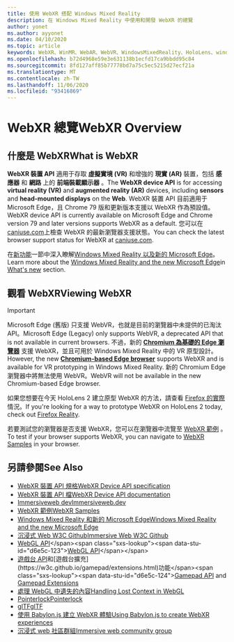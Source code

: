 ```yaml
---
title: 使用 WebXR 搭配 Windows Mixed Reality
description: 在 Windows Mixed Reality 中使用和開發 WebXR 的總覽
author: yonet
ms.author: ayyonet
ms.date: 04/10/2020
ms.topic: article
keywords: WebXR、WinMR、WebAR、WebVR、WindowsMixedReality、HoloLens、windows mixed reality、web vr、web xr、web mr、web ar、360、360影片、360影片、360相片、360相片、360內容、沉浸式 web、immersiveweb、IW
ms.openlocfilehash: b72d4968e59e3e631138b1ecfd17ca9bbdd95c84
ms.sourcegitcommit: 8fd127aff85b77778bd7a75c5ec5215d27ecf21a
ms.translationtype: MT
ms.contentlocale: zh-TW
ms.lasthandoff: 11/06/2020
ms.locfileid: "93416869"
---
```

# <a name="webxr-overview"></a><span data-ttu-id="d6e5c-104">WebXR 總覽</span><span class="sxs-lookup"><span data-stu-id="d6e5c-104">WebXR Overview</span></span>

## <a name="what-is-webxr"></a><span data-ttu-id="d6e5c-105">什麼是 WebXR</span><span class="sxs-lookup"><span data-stu-id="d6e5c-105">What is WebXR</span></span>

<span data-ttu-id="d6e5c-106">**WebXR 裝置 API** 適用于存取 **虛擬實境 (VR)** 和增強的 **現實 (AR)** 裝置，包括 **感應器** 和 **網路** 上的 **前端裝載顯示器** 。</span><span class="sxs-lookup"><span data-stu-id="d6e5c-106">The **WebXR device API** is for accessing **virtual reality (VR)** and **augmented reality (AR)** devices, including **sensors** and **head-mounted displays** on the **Web**.</span></span> <span data-ttu-id="d6e5c-107">WebXR 裝置 API 目前適用于 Microsoft Edge，且 Chrome 79 版和更新版本支援以 WebXR 作為預設值。</span><span class="sxs-lookup"><span data-stu-id="d6e5c-107">WebXR device API is currently available on Microsoft Edge and Chrome version 79 and later versions supports WebXR as a default.</span></span> <span data-ttu-id="d6e5c-108">您可以在 [caniuse.com](https://caniuse.com/#search=webxr)上檢查 WebXR 的最新瀏覽器支援狀態。</span><span class="sxs-lookup"><span data-stu-id="d6e5c-108">You can check the latest browser support status for WebXR at [caniuse.com](https://caniuse.com/#search=webxr).</span></span>

<span data-ttu-id="d6e5c-109">在[新功能](https://docs.microsoft.com/windows/mixed-reality/mrtk-porting-guide)一節中深入瞭解[Windows Mixed Reality 以及新的 Microsoft Edge](https://docs.microsoft.com/windows/mixed-reality/new-microsoft-edge#introducing-the-new-microsoft-edge)。</span><span class="sxs-lookup"><span data-stu-id="d6e5c-109">Learn more about the [Windows Mixed Reality and the new Microsoft Edge](https://docs.microsoft.com/windows/mixed-reality/new-microsoft-edge#introducing-the-new-microsoft-edge)in [What's new](https://docs.microsoft.com/windows/mixed-reality/mrtk-porting-guide) section.</span></span>

## <a name="viewing-webxr"></a><span data-ttu-id="d6e5c-110">觀看 WebXR</span><span class="sxs-lookup"><span data-stu-id="d6e5c-110">Viewing WebXR</span></span>

> [!IMPORTANT]
> <span data-ttu-id="d6e5c-111">Microsoft Edge (舊版) 只支援 WebVR，也就是目前的瀏覽器中未提供的已淘汰 API。</span><span class="sxs-lookup"><span data-stu-id="d6e5c-111">Microsoft Edge (Legacy) only supports WebVR, a deprecated API that is not available in current browsers.</span></span> <span data-ttu-id="d6e5c-112">不過，新的 **[Chromium 為基礎的 Edge 瀏覽器](../../whats-new/new-microsoft-edge.md)** 支援 WebXR，並且可用於 Windows Mixed Reality 中的 VR 原型設計。</span><span class="sxs-lookup"><span data-stu-id="d6e5c-112">However, the new **[Chromium-based Edge browser](../../whats-new/new-microsoft-edge.md)** supports WebXR and is available for VR prototyping in Windows Mixed Reality.</span></span> <span data-ttu-id="d6e5c-113">新的 Chromium Edge 瀏覽器中將無法使用 WebVR。</span><span class="sxs-lookup"><span data-stu-id="d6e5c-113">WebVR will not be available in the new Chromium-based Edge browser.</span></span>
> 
> <span data-ttu-id="d6e5c-114">如果您想要在今天 HoloLens 2 建立原型 WebXR 的方法，請查看 [Firefox 的實際](https://mixedreality.mozilla.org/firefox-reality/)情況。</span><span class="sxs-lookup"><span data-stu-id="d6e5c-114">If you're looking for a way to prototype WebXR on HoloLens 2 today, check out [Firefox Reality](https://mixedreality.mozilla.org/firefox-reality/).</span></span>

<span data-ttu-id="d6e5c-115">若要測試您的瀏覽器是否支援 WebXR，您可以在瀏覽器中流覽至 [WebXR 範例](https://immersive-web.github.io/webxr-samples/) 。</span><span class="sxs-lookup"><span data-stu-id="d6e5c-115">To test if your browser supports WebXR, you can navigate to [WebXR Samples](https://immersive-web.github.io/webxr-samples/) in your browser.</span></span>

## <a name="see-also"></a><span data-ttu-id="d6e5c-116">另請參閱</span><span class="sxs-lookup"><span data-stu-id="d6e5c-116">See Also</span></span>

* [<span data-ttu-id="d6e5c-117">WebXR 裝置 API 規格</span><span class="sxs-lookup"><span data-stu-id="d6e5c-117">WebXR Device API specification</span></span>](https://immersive-web.github.io/webxr/)
* [<span data-ttu-id="d6e5c-118">WebXR 裝置 API 檔</span><span class="sxs-lookup"><span data-stu-id="d6e5c-118">WebXR Device API documentation</span></span>](https://developer.mozilla.org/en-US/docs/Web/API/WebXR_Device_API)
* [<span data-ttu-id="d6e5c-119">Immersiveweb dev</span><span class="sxs-lookup"><span data-stu-id="d6e5c-119">Immersiveweb.dev</span></span>](https://immersiveweb.dev/)
* [<span data-ttu-id="d6e5c-120">WebXR 範例</span><span class="sxs-lookup"><span data-stu-id="d6e5c-120">WebXR Samples</span></span>](https://immersive-web.github.io/webxr-samples/)
* [<span data-ttu-id="d6e5c-121">Windows Mixed Reality 和新的 Microsoft Edge</span><span class="sxs-lookup"><span data-stu-id="d6e5c-121">Windows Mixed Reality and the new Microsoft Edge</span></span>](https://docs.microsoft.com/windows/mixed-reality/new-microsoft-edge#introducing-the-new-microsoft-edge)
* [<span data-ttu-id="d6e5c-122">沉浸式 Web W3C Github</span><span class="sxs-lookup"><span data-stu-id="d6e5c-122">Immersive Web W3C Github</span></span>](https://github.com/immersive-web)
* <span data-ttu-id="d6e5c-123">[WebGL API](https://msdn.microsoft.com/library/bg182648(v=vs.85).aspx)</span><span class="sxs-lookup"><span data-stu-id="d6e5c-123">[WebGL API](https://msdn.microsoft.com/library/bg182648(v=vs.85).aspx)</span></span>
* <span data-ttu-id="d6e5c-124">[遊戲台 API](https://msdn.microsoft.com/library/dn743630(v=vs.85).aspx)和[遊戲台擴充](https://w3c.github.io/gamepad/extensions.html)功能</span><span class="sxs-lookup"><span data-stu-id="d6e5c-124">[Gamepad API](https://msdn.microsoft.com/library/dn743630(v=vs.85).aspx) and [Gamepad Extensions](https://w3c.github.io/gamepad/extensions.html)</span></span>
* [<span data-ttu-id="d6e5c-125">處理 WebGL 中遺失的內容</span><span class="sxs-lookup"><span data-stu-id="d6e5c-125">Handling Lost Context in WebGL</span></span>](https://www.khronos.org/webgl/wiki/HandlingContextLost)
* [<span data-ttu-id="d6e5c-126">Pointerlock</span><span class="sxs-lookup"><span data-stu-id="d6e5c-126">Pointerlock</span></span>](https://www.w3.org/TR/pointerlock/)
* [<span data-ttu-id="d6e5c-127">glTF</span><span class="sxs-lookup"><span data-stu-id="d6e5c-127">glTF</span></span>](https://www.khronos.org/gltf)
* [<span data-ttu-id="d6e5c-128">使用 Babylon.js 建立 WebXR 體驗</span><span class="sxs-lookup"><span data-stu-id="d6e5c-128">Using Babylon.js to create WebXR experiences</span></span>](https://doc.babylonjs.com/how_to/introduction_to_webxr)
* [<span data-ttu-id="d6e5c-129">沉浸式 web 社區群組</span><span class="sxs-lookup"><span data-stu-id="d6e5c-129">Immersive web community group</span></span>](https://www.w3.org/community/immersive-web/)
